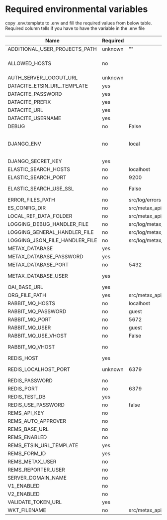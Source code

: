 # Required environmental variables

copy .env.template to .env and fill the required values from below table. Required column tells if you have to have the variable in the .env file

| Name                           | Required | Default                                                                               | Description                                                                                                |
| ------------------------------ | -------- | ------------------------------------------------------------------------------------- | ---------------------------------------------------------------------------------------------------------- |
| ADDITIONAL_USER_PROJECTS_PATH  | unknown  | ""                                                                                    | No clue if this is important                                                                               |
| ALLOWED_HOSTS                  | no       |                                                                                       | defines which IP-addresses are allowed to access metax, DJANGO_ENV=local overrides this                    |
| AUTH_SERVER_LOGOUT_URL         | unknown  |                                                                                       | Requires testing if this is needed                                                                         |
| DATACITE_ETSIN_URL_TEMPLATE    | yes      |                                                                                       |
| DATACITE_PASSWORD              | yes      |                                                                                       |
| DATACITE_PREFIX                | yes      |                                                                                       |
| DATACITE_URL                   | yes      |                                                                                       |
| DATACITE_USERNAME              | yes      |                                                                                       |
| DEBUG                          | no       | False                                                                                 |
| DJANGO_ENV                     | no       | local                                                                                 | Specifies the environment, corresponds with the environments found in src/metax_api/settings/environments/ |
| DJANGO_SECRET_KEY              | yes      |                                                                                       |
| ELASTIC_SEARCH_HOSTS           | no       | localhost                                                                             | Elastic Search instance IPs                                                                                |
| ELASTIC_SEARCH_PORT            | no       | 9200                                                                                  |
| ELASTIC_SEARCH_USE_SSL         | no       | False                                                                                 | Should Elastic Search queries use https                                                                    |
| ERROR_FILES_PATH               | no       | src/log/errors                                                                        | Error file folder                                                                                          |
| ES_CONFIG_DIR                  | no       | src/metax_api/tasks/refdata/refdata_indexer/resources/es-config                       | metax-ops compatibility                                                                                    |
| LOCAL_REF_DATA_FOLDER          | no       | src/metax_api/tasks/refdata/refdata_indexer/resources/local-refdata                   | metax-ops compatibility                                                                                    |
| LOGGING_DEBUG_HANDLER_FILE     | no       | src/log/metax_api.log                                                                 | metax-ops compatibility                                                                                    |
| LOGGING_GENERAL_HANDLER_FILE   | no       | src/log/metax_api.log                                                                 | metax-ops compatibility                                                                                    |
| LOGGING_JSON_FILE_HANDLER_FILE | no       | src/log/metax_api.json.log                                                            | metax-ops compatibility                                                                                    |
| METAX_DATABASE                 | yes      |                                                                                       | Postgres database name                                                                                     |
| METAX_DATABASE_PASSWORD        | yes      |                                                                                       | Postgres database password                                                                                 |
| METAX_DATABASE_PORT            | no       | 5432                                                                                  | Postgres instance exposed port                                                                             |
| METAX_DATABASE_USER            | yes      |                                                                                       | Postgres user which owns the database                                                                      |
| OAI_BASE_URL                   | yes      |                                                                                       |
| ORG_FILE_PATH                  | yes      | src/metax_api/tasks/refdata/refdata_indexer/resources/organizations/organizations.csv | metax-ops compatibility                                                                                    |
| RABBIT_MQ_HOSTS                | no       | localhost                                                                             | RabbitMQ instance IPs                                                                                       |
| RABBIT_MQ_PASSWORD             | no       | guest                                                                                 |
| RABBIT_MQ_PORT                 | no       | 5672                                                                                  |
| RABBIT_MQ_USER                 | no       | guest                                                                                 |
| RABBIT_MQ_USE_VHOST            | no       | False
| RABBIT_MQ_VHOST                | no       |                                                                                       | Required if RABBIT_MQ_USE_VHOST is True
| REDIS_HOST                     | yes      |                                                                                       | Redis instance IP                                                                                          |
| REDIS_LOCALHOST_PORT           | unknown  | 6379                                                                                  | Not sure if all references to this are gone                                                                |
| REDIS_PASSWORD                 | no       |                                                                                       |
| REDIS_PORT                     | no       | 6379                                                                                  |
| REDIS_TEST_DB                  | yes      |                                                                                       | Pick a number, any number                                                                                  |
| REDIS_USE_PASSWORD             | no       | false                                                                                 |
| REMS_API_KEY                   | no       |
| REMS_AUTO_APPROVER             | no       |
| REMS_BASE_URL                  | no       |
| REMS_ENABLED                   | no       |
| REMS_ETSIN_URL_TEMPLATE        | yes      |                                                                                       |
| REMS_FORM_ID                   | yes      |                                                                                       |
| REMS_METAX_USER                | no       |
| REMS_REPORTER_USER             | no       |
| SERVER_DOMAIN_NAME             | no       |
| V1_ENABLED                     | no       |                                                                                       |
| V2_ENABLED                     | no       |                                                                                       |
| VALIDATE_TOKEN_URL             | yes      |                                                                                       |
| WKT_FILENAME                   | no       | src/metax_api/tasks/refdata/refdata_indexer/resources/uri_to_wkt.json                 |